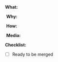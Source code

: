 <!--
Thanks for your interest in the project. Bugs filed and PRs submitted are appreciated!

Also, please make sure you're familiar with and follow the instructions in the
contributing guidelines (found in the CONTRIBUTING.md file).

Please fill out the information below to expedite the review and (hopefully)
merge of your pull request!
-->

**What:**
<!-- Declarative and short sentence of what this PR accomplishes. If the PR contains visual changes, please add the design-review label to the PR -->
​
**Why:**
<!-- A brief explanation over why this need arise alonside a sentence with keyword to close related issue "Closes #N" or "relates #X, relates #Y" -->
​
**How:**
<!-- Often a list of things to describe the process to accomplish this PR -->
​
**Media:**
<!-- _Optionally, but highly recommended_ Depending on the impact of the change or the complexity of the contribution, choose between and image to showcase the visual changes or a Loom video describing the work you have made. -->

**Checklist:**

<!-- add "N/A" to the end of each line that's irrelevant to your changes -->
<!-- to check an item, place an "x" in the box like so: "- [x] Release notes added" -->

- [ ] Ready to be merged
      <!-- In your opinion, is this ready to be merged as soon as it's reviewed? -->

<!-- feel free to add additional comments -->
